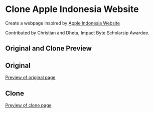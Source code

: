 # Clone Apple Indonesia Website

Create a webpage inspired by [Apple Indonesia Website](https://www.apple.com/id/iphone/)

Contributed by Christian and Dheta, Impact Byte Scholarsip Awardee.

## Original and Clone Preview

## Original

[Preview of original page](./assets/images/apple_original.png)

## Clone

[Preview of clone page](./assets/images/apple_clone.png)

